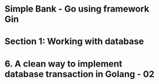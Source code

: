 # Simple Bank - Go using framework Gin

# Section 1: Working with database

# 6. A clean way to implement database transaction in Golang - 02
